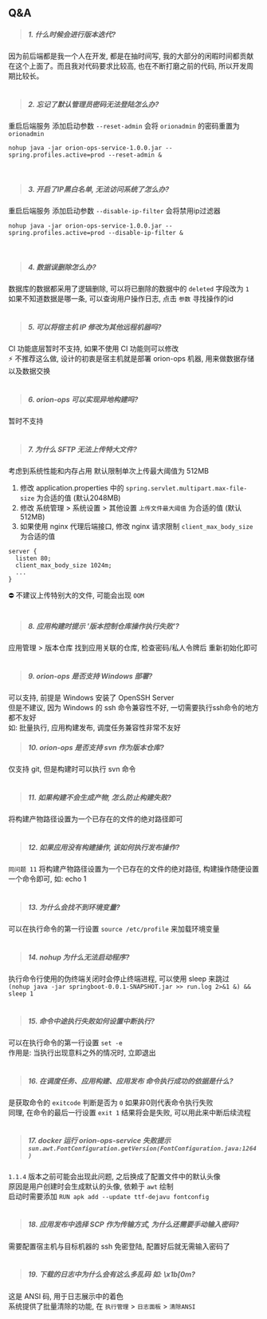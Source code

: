 ## Q&A

> ##### 1. 什么时候会进行版本迭代?

因为前后端都是我一个人在开发, 都是在抽时间写, 我的大部分的闲暇时间都贡献在这个上面了。而且我对代码要求比较高, 也在不断打磨之前的代码, 所以开发周期比较长。  
<br/>

> ##### 2. 忘记了默认管理员密码无法登陆怎么办?

重启后端服务 添加启动参数 `--reset-admin` 会将 `orionadmin` 的密码重置为 `orionadmin`

```
nohup java -jar orion-ops-service-1.0.0.jar --spring.profiles.active=prod --reset-admin &
```

<br/> 

> ##### 3. 开启了IP黑白名单, 无法访问系统了怎么办?

重启后端服务 添加启动参数 `--disable-ip-filter` 会将禁用ip过滤器

```
nohup java -jar orion-ops-service-1.0.0.jar --spring.profiles.active=prod --disable-ip-filter &
```

<br/> 

> ##### 4. 数据误删除怎么办?

数据库的数据都采用了逻辑删除, 可以将已删除的数据中的 `deleted` 字段改为 `1`   
如果不知道数据是哪一条, 可以查询用户操作日志, 点击 `参数` 寻找操作的id       
<br/>

> ##### 5. 可以将宿主机 IP 修改为其他远程机器吗?

CI 功能底层暂时不支持, 如果不使用 CI 功能则可以修改    
⚡ 不推荐这么做, 设计的初衷是宿主机就是部署 orion-ops 机器, 用来做数据存储以及数据交换  
<br/>

> ##### 6. orion-ops 可以实现异地构建吗?

暂时不支持   
<br/>

> ##### 7. 为什么 SFTP 无法上传特大文件?

考虑到系统性能和内存占用 默认限制单次上传最大阈值为 512MB

1. 修改 application.properties 中的 `spring.servlet.multipart.max-file-size` 为合适的值 (默认2048MB)
2. 修改 系统管理 > 系统设置 > 其他设置 `上传文件最大阈值` 为合适的值 (默认512MB)
3. 如果使用 nginx 代理后端接口, 修改 nginx 请求限制 `client_max_body_size` 为合适的值

```
server {
  listen 80;
  client_max_body_size 1024m;
  ...
}
```

⛔ 不建议上传特别大的文件, 可能会出现 `OOM`  
<br/>

> ##### 8. 应用构建时提示 '版本控制仓库操作执行失败'?

应用管理 > 版本仓库 找到应用关联的仓库, 检查密码/私人令牌后 重新初始化即可  
<br/>

> ##### 9. orion-ops 是否支持 Windows 部署?

可以支持, 前提是 Windows 安装了 OpenSSH Server  
但是不建议, 因为 Windows 的 ssh 命令兼容性不好, 一切需要执行ssh命令的地方都不友好  
如: 批量执行, 应用构建发布, 调度任务兼容性非常不友好
<br/>

> ##### 10. orion-ops 是否支持 svn 作为版本仓库?

仅支持 git, 但是构建时可以执行 svn 命令  
<br/>

> ##### 11. 如果构建不会生成产物, 怎么防止构建失败?

将构建产物路径设置为一个已存在的文件的绝对路径即可  
<br/>

> ##### 12. 如果应用没有构建操作, 该如何执行发布操作?

`同问题 11` 将构建产物路径设置为一个已存在的文件的绝对路径, 构建操作随便设置一个命令即可, 如: echo 1  
<br/>

> ##### 13. 为什么会找不到环境变量?

可以在执行命令的第一行设置 `source /etc/profile` 来加载环境变量  
<br/>

> ##### 14. nohup 为什么无法启动程序?

执行命令行使用的伪终端关闭时会停止终端进程, 可以使用 sleep 来跳过  
`(nohup java -jar springboot-0.0.1-SNAPSHOT.jar >> run.log 2>&1 &) && sleep 1`  
<br/>

> ##### 15. 命令中途执行失败如何设置中断执行?

可以在执行命令的第一行设置 `set -e`  
作用是: 当执行出现意料之外的情况时, 立即退出   
<br/>

> ##### 16. 在调度任务、应用构建、应用发布 命令执行成功的依据是什么?

是获取命令的 `exitcode` 判断是否为 `0` 如果非0则代表命令执行失败  
同理, 在命令的最后一行设置 `exit 1` 结果将会是失败, 可以用此来中断后续流程  
<br/>

> ##### 17. docker 运行 orion-ops-service 失败提示 `sun.awt.FontConfiguration.getVersion(FontConfiguration.java:1264)`

`1.1.4` 版本之前可能会出现此问题, 之后换成了配置文件中的默认头像      
原因是用户创建时会生成默认的头像, 依赖于 `awt` 绘制   
启动时需要添加 `RUN apk add --update ttf-dejavu fontconfig`  
<br/>

> ##### 18. 应用发布中选择 SCP 作为传输方式, 为什么还需要手动输入密码?

需要配置宿主机与目标机器的 ssh 免密登陆, 配置好后就无需输入密码了  
<br/>

> ##### 19. 下载的日志中为什么会有这么多乱码 如: \x1b[0m?

这是 ANSI 码, 用于日志展示中的着色  
系统提供了批量清除的功能, 在 `执行管理` > `日志面板` > `清除ANSI`
<br/>
